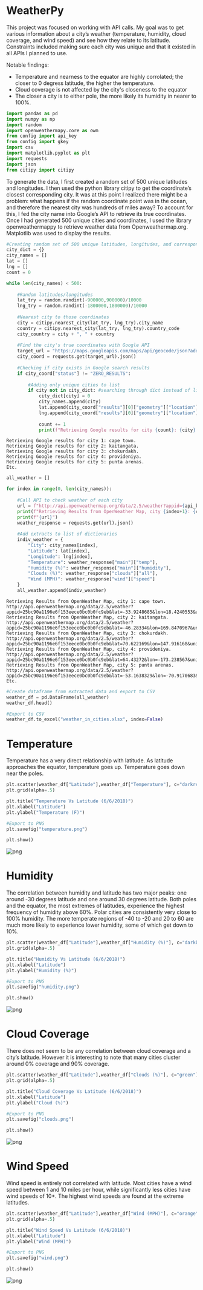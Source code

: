 
# WeatherPy

This project was focused on working with API calls. My goal was to get various information about a city’s weather (temperature, humidity, cloud coverage, and wind speed) and see how they relate to its latitude. Constraints included making sure each city was unique and that it existed in all APIs I planned to use.

Notable findings: 
* Temperature and nearness to the equator are highly corrolated; the closer to 0 degress latitude, the higher the temperature.
* Cloud coverage is not affected by the city's closeness to the equator
* The closer a city is to either pole, the more likely its humidity in nearer to 100%.


```python
import pandas as pd
import numpy as np
import random
import openweathermapy.core as owm
from config import api_key
from config import gkey
import csv
import matplotlib.pyplot as plt
import requests
import json
from citipy import citipy
```

To generate the data, I first created a random set of 500 unique latitudes and longitudes. I then used the python library citipy to get the coordinate’s closest corresponding city. It was at this point I realized there might be a problem: what happens if the random coordinate point was in the ocean, and therefore the nearest city was hundreds of miles away? To account for this, I fed the city name into Google’s API to retrieve its true coordinates. Once I had generated 500 unique cities and coordinates, I used the library openweathermappy to retrieve weather data from Openweathermap.org. Matplotlib was used to display the results.


```python
#Creating random set of 500 unique latitudes, longitudes, and corresponding city name
city_dict = {}
city_names = []
lat = []
lng = []
count = 0

while len(city_names) < 500:
    
    #Random latitudes/longitudes
    lat_try = random.randint(-900000,900000)/10000
    lng_try = random.randint(-1800000,1800000)/10000
    
    #Nearest city to those coordinates
    city = citipy.nearest_city(lat_try, lng_try).city_name
    country = citipy.nearest_city(lat_try, lng_try).country_code
    city_country = city + ", " + country
    
    #Find the city's true coordinates with Google API
    target_url = "https://maps.googleapis.com/maps/api/geocode/json?address=%s&key=%s" % (city_country, gkey)
    city_coord = requests.get(target_url).json()
    
    #Checking if city exists in Google search results
    if city_coord["status"] != "ZERO_RESULTS":
        
        #Adding only unique cities to list
        if city not in city_dict: #searching through dict instead of list to speed up processing time
            city_dict[city] = 0
            city_names.append(city)
            lat.append(city_coord["results"][0]["geometry"]["location"]["lat"])
            lng.append(city_coord["results"][0]["geometry"]["location"]["lng"])
            
            count += 1
            print(f"Retrieving Google results for city {count}: {city}.")
```

    Retrieving Google results for city 1: cape town.
    Retrieving Google results for city 2: kaitangata.
    Retrieving Google results for city 3: chokurdakh.
    Retrieving Google results for city 4: provideniya.
    Retrieving Google results for city 5: punta arenas.
    Etc.
    


```python
all_weather = []

for index in range(0, len(city_names)):
    
    #Call API to check weather of each city
    url = f"http://api.openweathermap.org/data/2.5/weather?appid={api_key}&lat={lat[index]}&lon={lng[index]}&units=imperial"
    print(f"Retrieving Results from OpenWeather Map, city {index+1}: {city_names[index]}.")
    print(f"{url}")
    weather_response = requests.get(url).json()
    
    #Add extracts to list of dictionaries
    indiv_weather = {
        "City": city_names[index],
        "Latitude": lat[index],
        "Longitude": lng[index],
        "Temperature": weather_response["main"]["temp"],
        "Humidity (%)": weather_response["main"]["humidity"],
        "Clouds (%)": weather_response["clouds"]["all"],
        "Wind (MPH)": weather_response["wind"]["speed"]
    }
    all_weather.append(indiv_weather)
```

    Retrieving Results from OpenWeather Map, city 1: cape town.
    http://api.openweathermap.org/data/2.5/weather?appid=25bc90a1196e6f153eece0bc0b0fc9eb&lat=-33.9248685&lon=18.4240553&units=imperial
    Retrieving Results from OpenWeather Map, city 2: kaitangata.
    http://api.openweathermap.org/data/2.5/weather?appid=25bc90a1196e6f153eece0bc0b0fc9eb&lat=-46.28334&lon=169.8470967&units=imperial
    Retrieving Results from OpenWeather Map, city 3: chokurdakh.
    http://api.openweathermap.org/data/2.5/weather?appid=25bc90a1196e6f153eece0bc0b0fc9eb&lat=70.622169&lon=147.916168&units=imperial
    Retrieving Results from OpenWeather Map, city 4: provideniya.
    http://api.openweathermap.org/data/2.5/weather?appid=25bc90a1196e6f153eece0bc0b0fc9eb&lat=64.43272&lon=-173.238567&units=imperial
    Retrieving Results from OpenWeather Map, city 5: punta arenas.
    http://api.openweathermap.org/data/2.5/weather?appid=25bc90a1196e6f153eece0bc0b0fc9eb&lat=-53.1638329&lon=-70.9170683&units=imperial
    Etc.
    


```python
#Create dataframe from extracted data and export to CSV
weather_df = pd.DataFrame(all_weather)
weather_df.head()

#Export to CSV
weather_df.to_excel("weather_in_cities.xlsx", index=False)
```

# Temperature
Temperature has a very direct relationship with latitude. As latitude approaches the equator, temperature goes up. Temperature goes down near the poles.


```python
plt.scatter(weather_df["Latitude"],weather_df["Temperature"], c="darkred")
plt.grid(alpha=.5)

plt.title("Temperature Vs Latitude (6/6/2018)")
plt.xlabel("Latitude")
plt.ylabel("Temperature (F)")

#Export to PNG
plt.savefig("temperature.png")

plt.show()
```


![png](output_7_0.png)


# Humidity
The correlation between humidity and latitude has two major peaks: one around -30 degrees latitude and one around 30 degrees latitude. Both poles and the equator, the most extremes of latitudes, experience the highest frequency of humidity above 60%. Polar cities are consistently very close to 100% humidity. The more temperate regions of -40 to -20 and 20 to 60 are much more likely to experience lower humidity, some of which get down to 10%.


```python
plt.scatter(weather_df["Latitude"],weather_df["Humidity (%)"], c="darkblue")
plt.grid(alpha=.5)

plt.title("Humidity Vs Latitude (6/6/2018)")
plt.xlabel("Latitude")
plt.ylabel("Humidity (%)")

#Export to PNG
plt.savefig("humidity.png")

plt.show()
```


![png](output_9_0.png)


# Cloud Coverage
There does not seem to be any correlation between cloud coverage and a city’s latitude. However it is interesting to note that many cities cluster around 0% coverage and 90% coverage.


```python
plt.scatter(weather_df["Latitude"],weather_df["Clouds (%)"], c="green")
plt.grid(alpha=.5)

plt.title("Cloud Coverage Vs Latitude (6/6/2018)")
plt.xlabel("Latitude")
plt.ylabel("Cloud (%)")

#Export to PNG
plt.savefig("clouds.png")

plt.show()
```


![png](output_11_0.png)


# Wind Speed
Wind speed is entirely not correlated with latitude. Most cities have a wind speed between 1 and 10 miles per hour, while significantly less cities have wind speeds of 10+. The highest wind speeds are found at the extreme latitudes.


```python
plt.scatter(weather_df["Latitude"],weather_df["Wind (MPH)"], c="orange")
plt.grid(alpha=.5)

plt.title("Wind Speed Vs Latitude (6/6/2018)")
plt.xlabel("Latitude")
plt.ylabel("Wind (MPH)")

#Export to PNG
plt.savefig("wind.png")

plt.show()
```


![png](output_13_0.png)

